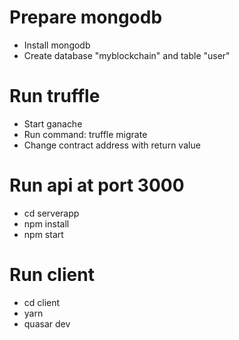 # Prepare mongodb
- Install mongodb
- Create database "myblockchain" and table "user"
# Run truffle
- Start ganache
- Run command: truffle migrate
- Change contract address with return value
# Run api at port 3000
- cd serverapp
- npm install
- npm start
# Run client
- cd client
- yarn
- quasar dev
